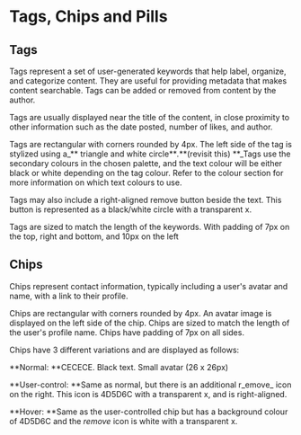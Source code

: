 # Tags, Chips and Pills

## Tags

Tags represent a set of user-generated keywords that help label, organize, and categorize content. They are useful for providing metadata that makes content searchable. Tags can be added or removed from content by the author. 

Tags are usually displayed near the title of the content, in close proximity to other information such as the date posted, number of likes, and author. 

Tags are rectangular with corners rounded by 4px. The left side of the tag is stylized using a_** triangle and white circle**_._**\(revisit this\) **_Tags use the secondary colours in the chosen palette, and the text colour will be either black or white depending on the tag colour. Refer to the colour section for more information on which text colours to use. 

Tags may also include a right-aligned remove button beside the text. This button is represented as a black/white circle with a transparent x. 

Tags are sized to match the length of the keywords. With padding of 7px on the top, right and bottom, and 10px on the left

## Chips

Chips represent contact information, typically including a user's avatar and name, with a link to their profile.

Chips are rectangular with corners rounded by 4px. An avatar image is displayed on the left side of the chip. Chips are sized to match the length of the user's profile name. Chips have padding of 7px on all sides. 

Chips have 3 different variations and are displayed as follows:

**Normal: **CECECE. Black text. Small avatar \(26 x 26px\)

**User-control: **Same as normal, but there is an additional r_emove_ icon on the right. This icon is 4D5D6C with a transparent x, and is right-aligned. 

**Hover: **Same as the user-controlled chip but has a background colour of 4D5D6C and the _remove_ icon is white with a transparent x. 





  





